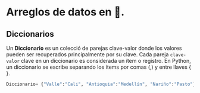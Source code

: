 # Arreglos de datos en :snake:.

## Diccionarios

Un **Diccionario** es un colecció de parejas clave-valor donde los valores
pueden ser recuperados principalmente por su clave. Cada pareja
```clave-valor``` clave en un diccionario es considerada un ítem o registro. En
Python, un diccionario se escribe separando los ítems por comas (,) y
entre llaves { }.

```python
Diccionario= {"Valle":"Cali", "Antioquia":"Medellín", "Nariño":"Pasto"}
```

